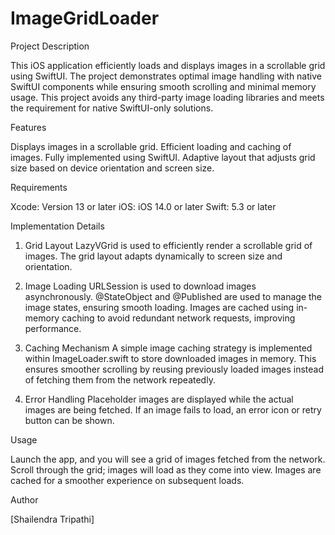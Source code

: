 #  ImageGridLoader

Project Description

This iOS application efficiently loads and displays images in a scrollable grid using SwiftUI. The project demonstrates optimal image handling with native SwiftUI components while ensuring smooth scrolling and minimal memory usage. This project avoids any third-party image loading libraries and meets the requirement for native SwiftUI-only solutions.

Features

Displays images in a scrollable grid.
Efficient loading and caching of images.
Fully implemented using SwiftUI.
Adaptive layout that adjusts grid size based on device orientation and screen size.

Requirements

Xcode: Version 13 or later
iOS: iOS 14.0 or later
Swift: 5.3 or later

Implementation Details

1. Grid Layout
LazyVGrid is used to efficiently render a scrollable grid of images.
The grid layout adapts dynamically to screen size and orientation.
2. Image Loading
URLSession is used to download images asynchronously.
@StateObject and @Published are used to manage the image states, ensuring smooth loading.
Images are cached using in-memory caching to avoid redundant network requests, improving performance.
3. Caching Mechanism
A simple image caching strategy is implemented within ImageLoader.swift to store downloaded images in memory. This ensures smoother scrolling by reusing previously loaded images instead of fetching them from the network repeatedly.

4. Error Handling
Placeholder images are displayed while the actual images are being fetched.
If an image fails to load, an error icon or retry button can be shown.


Usage

Launch the app, and you will see a grid of images fetched from the network.
Scroll through the grid; images will load as they come into view.
Images are cached for a smoother experience on subsequent loads.

Author

[Shailendra Tripathi]
